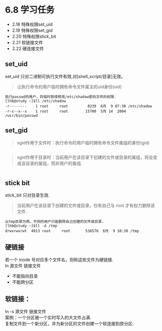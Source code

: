 # 6.8 学习任务
- 2.18 特殊权限set_uid
- 2.19 特殊权限set_gid
- 2.20 特殊权限stick_bit
- 2.21 软链接文件
- 2.22 硬连接文件

## set_uid
set_uid 只对二进制可执行文件有效,对[shell_script/目录]无效。
> 让执行命令的用户临时拥有命令文件属主的uid身份(uid)
```
执行passwd的用户，将临时获得修改/etc/shadow密码文件的权限.
[lhb@study ~]$ll /etc/shadow
-r--------    1 root     root         8239  6月  9 07:30 /etc/shadow
-r-s--x--x    1 root     root        15700  5月 14  2004 /usr/bin/passwd
```

## set_gid
> sgid作用于文件时：执行命令的用户临时拥有命令文件属组的身份(gid)
```
```
> sgid作用于目录时：当前用户在该目录下创建的文件或目录的属组，将会变成该目录的属组，而非用户的属组.
```
```

## stick bit
stick_bit 只对目录生效.
> 当前用户在该目录下创建的文件或目录，仅有自己与 root 才有权力删除该文件.
```
以tmp目录为例，不同的用户只能删除自己创建的文件或目录.
[lhb@study ~]$ll -d /tmp
drwxrwxrwt  4913 root     root       536576  6月  9 10:30 /tmp
```

## 硬链接
若一个 inode 号对应多个文件名，则称这些文件为硬链接.  
ln 源文件 链接文件  
- 不能指向目录
- 不能跨分区

## 软链接：
ln -s 源文件 链接文件  
案例：一个分区被一个实时写入的大文件占满.  
复制文件到一个新分区，并为新分区的文件创建一个软连接到原分区.
